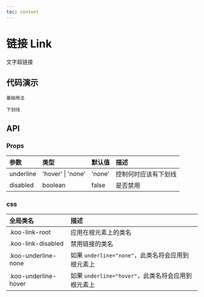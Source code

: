 ```yaml
---
toc: content
---
```


# 链接 Link

文字超链接

## 代码演示

<code src="./demo/basicUsage.tsx">基础用法</code>

<code src="./demo/Underline.tsx">下划线</code>

## API

### Props

| 参数      | 类型              | 默认值 | 描述                 |
| :-------- | :---------------- | :----- | :------------------- |
| underline | 'hover' \| 'none' | 'none' | 控制何时应该有下划线 |
| disabled  | boolean           | false  | 是否禁用             |

### css

| 全局类名             | 描述                                               |
| :------------------- | :------------------------------------------------- |
| .koo-link-root       | 应用在根元素上的类名                               |
| .koo-link-disabled   | 禁用链接的类名                                     |
| .koo-underline-none  | 如果 `underline="none"`，此类名将会应用到根元素上  |
| .koo-underline-hover | 如果 `underline="hover"`，此类名将会应用到根元素上 |

